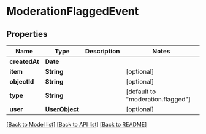 # ModerationFlaggedEvent

## Properties
Name | Type | Description | Notes
------------ | ------------- | ------------- | -------------
**createdAt** | **Date** |  | 
**item** | **String** |  | [optional] 
**objectId** | **String** |  | [optional] 
**type** | **String** |  | [default to "moderation.flagged"]
**user** | [**UserObject**](UserObject.md) |  | [optional] 

[[Back to Model list]](../README.md#documentation-for-models) [[Back to API list]](../README.md#documentation-for-api-endpoints) [[Back to README]](../README.md)


